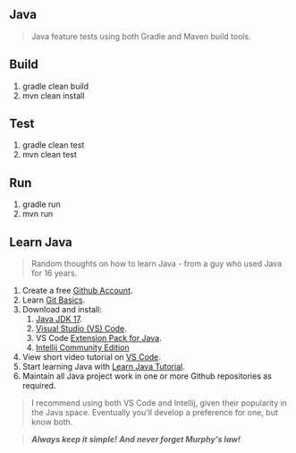 Java
----
>Java feature tests using both Gradle and Maven build tools.

Build
-----
1. gradle clean build
2. mvn clean install

Test
----
1. gradle clean test
2. mvn clean test

Run
---
1. gradle run
2. mvn run

Learn Java
----------
>Random thoughts on how to learn Java - from a guy who used Java for 16 years.
1. Create a free [Github Account]( https://github.com ).
2. Learn [Git Basics]( https://www.freecodecamp.org/news/learn-the-basics-of-git-in-under-10-minutes-da548267cc91/ ).
3. Download and install:
   1. [Java JDK 17]( https://www.oracle.com/java/technologies/downloads/#java17 ).
   2. [Visual Studio (VS) Code]( https://code.visualstudio.com/download ).
   3. VS Code [Extension Pack for Java](https://marketplace.visualstudio.com/items?itemName=vscjava.vscode-java-pack).
   4. [Intellij Community Edition](https://www.jetbrains.com/idea/download/#section=mac)
4. View short video tutorial on [VS Code]( https://code.visualstudio.com/learn/get-started/basics ).
5. Start learning Java with [Learn Java Tutorial](https://www.codecademy.com/learn/learn-java).
6. Maintain all Java project work in one or more Github repositories as required.

>I recommend using both VS Code and Intellij, given their popularity in the Java space. Eventually you'll develop a
>preference for one, but know both.

>***Always keep it simple!*** ***And never forget Murphy's law!***